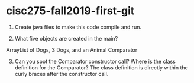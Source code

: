 # cisc275-fall2019-first-git
1. Create java files to make this code compile and run.

2. What five objects are created in the main?

ArrayList of Dogs, 3 Dogs, and an Animal Comparator

3. Can you spot the Comparator constructor call? Where is the class definition for the Comparator? 
The class definition is directly within the curly braces after the constructor call.
